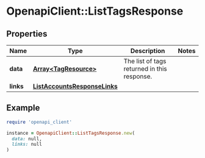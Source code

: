 # OpenapiClient::ListTagsResponse

## Properties

| Name | Type | Description | Notes |
| ---- | ---- | ----------- | ----- |
| **data** | [**Array&lt;TagResource&gt;**](TagResource.md) | The list of tags returned in this response.  |  |
| **links** | [**ListAccountsResponseLinks**](ListAccountsResponseLinks.md) |  |  |

## Example

```ruby
require 'openapi_client'

instance = OpenapiClient::ListTagsResponse.new(
  data: null,
  links: null
)
```

